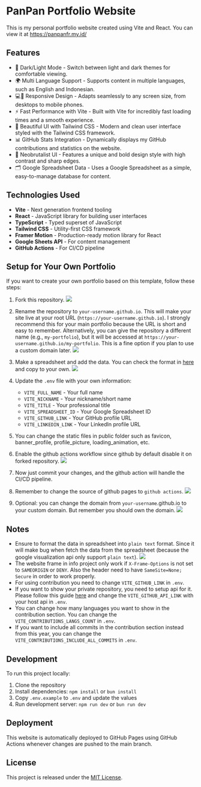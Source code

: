 # PanPan Portfolio Website

This is my personal portfolio website created using Vite and React. You can view it at <a href="https://panpanfr.my.id/" target="_blank">https://panpanfr.my.id/</a>

## Features

- 🌙 Dark/Light Mode - Switch between light and dark themes for comfortable viewing.
- 🌍 Multi Language Support - Supports content in multiple languages, such as English and Indonesian.
- 💻📱 Responsive Design - Adapts seamlessly to any screen size, from desktops to mobile phones.
- ⚡ Fast Performance with Vite - Built with Vite for incredibly fast loading times and a smooth experience.
- 🎨 Beautiful UI with Tailwind CSS - Modern and clean user interface styled with the Tailwind CSS framework.
- 📊 GitHub Stats Integration - Dynamically displays my GitHub contributions and statistics on the website.
- 🧱 Neobrutalist UI - Features a unique and bold design style with high contrast and sharp edges.
- 🗂️ Google Spreadsheet Data - Uses a Google Spreadsheet as a simple, easy-to-manage database for content.

## Technologies Used

- **Vite** - Next generation frontend tooling
- **React** - JavaScript library for building user interfaces
- **TypeScript** - Typed superset of JavaScript
- **Tailwind CSS** - Utility-first CSS framework
- **Framer Motion** - Production-ready motion library for React
- **Google Sheets API** - For content management
- **GitHub Actions** - For CI/CD pipeline

## Setup for Your Own Portfolio

If you want to create your own portfolio based on this template, follow these steps:

1. Fork this repository. <img src="https://raw.githubusercontent.com/PanPanFR/PanPanFR.github.io/refs/heads/main/docs/ForkRepository.png">

2. Rename the repository to `your-username.github.io`. This will make your site live at your root URL (`https://your-username.github.io`). I strongly recommend this for your main portfolio because the URL is short and easy to remember. Alternatively, you can give the repository a different name (e.g., `my-portfolio`), but it will be accessed at `https://your-username.github.io/my-portfolio`. This is a fine option if you plan to use a custom domain later. <img src="https://raw.githubusercontent.com/PanPanFR/PanPanFR.github.io/refs/heads/main/docs/RenameRepository.png">

3. Make a spreadsheet and add the data. You can check the format in <a href="https://docs.google.com/spreadsheets/d/1wiHW3SE8y8a6JosDY2538XPFa5Ydysw1yUb-qNMMbN4" target="_blank">here</a> and copy to your own. <img src="https://raw.githubusercontent.com/PanPanFR/PanPanFR.github.io/refs/heads/main/docs/CopySpreadsheet.png">

4. Update the `.env` file with your own information:
   - `VITE_FULL_NAME` - Your full name
   - `VITE_NICKNAME` - Your nickname/short name
   - `VITE_TITLE` - Your professional title
   - `VITE_SPREADSHEET_ID` - Your Google Spreadsheet ID
   - `VITE_GITHUB_LINK` - Your GitHub profile URL
   - `VITE_LINKEDIN_LINK` - Your LinkedIn profile URL

5. You can change the static files in public folder such as favicon, banner_profile, profile_picture, loading_animation, etc.

6. Enable the github actions workflow since github by default disable it on forked repository. <img src="https://raw.githubusercontent.com/PanPanFR/PanPanFR.github.io/refs/heads/main/docs/EnableWorkflow.png">

7. Now just commit your changes, and the github action will handle the CI/CD pipeline.

8. Remember to change the source of github pages to `github actions`. <img src="https://raw.githubusercontent.com/PanPanFR/PanPanFR.github.io/refs/heads/main/docs/ChangeSourcePages.png">

9. Optional: you can change the domain from `your-username`.github.io to your custom domain. But remember you should own the domain. <img src="https://raw.githubusercontent.com/PanPanFR/PanPanFR.github.io/refs/heads/main/docs/ChangeDomain.png">

## Notes

- Ensure to format the data in spreadsheet into `plain text` format. Since it will make bug when fetch the data from the spreadsheet (because the google visualization api only support `plain text`). <img src="https://raw.githubusercontent.com/PanPanFR/PanPanFR.github.io/refs/heads/main/docs/EnsurePlainText.png">
- The website frame in info project only work if `X-Frame-Options` is not set to `SAMEORIGIN` or `DENY`. Also the header need to have `SameSite=None; Secure` in order to work properly.
- For using contribution you need to change `VITE_GITHUB_LINK` in `.env`.
- If you want to show your private repository, you need to setup api for it. Please follow this guide <a href="https://github.com/PanPanFR/github-readme-stats?tab=readme-ov-file#deploy-on-your-own" target="_blank">here</a> and change the `VITE_GITHUB_API_LINK` with your host api in `.env`.
- You can change how many languages you want to show in the contribution section. You can change the `VITE_CONTRIBUTIONS_LANGS_COUNT` in `.env`.
- If you want to include all commits in the contribution section instead from this year, you can change the `VITE_CONTRIBUTIONS_INCLUDE_ALL_COMMITS` in `.env`.

## Development

To run this project locally:

1. Clone the repository
2. Install dependencies: `npm install` or `bun install`
3. Copy `.env.example` to `.env` and update the values
4. Run development server: `npm run dev` or `bun run dev`

## Deployment

This website is automatically deployed to GitHub Pages using GitHub Actions whenever changes are pushed to the main branch.

## License

This project is released under the [MIT License](https://github.com/PanPanFR/PanPanFR.github.io/blob/main/LICENSE).
